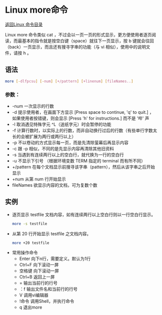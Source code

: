 # Linux more命令
[返回Linux 命令目录](11.Linux命令大全.md)

Linux more 命令类似 cat ，不过会以一页一页的形式显示，更方便使用者逐页阅读，而最基本的指令就是按空白键（space）就往下一页显示，按 b 键就会往回（back）一页显示，而且还有搜寻字串的功能（与 vi 相似），使用中的说明文件，请按 h 。

## 语法
```bash
more [-dlfpcsu] [-num] [+/pattern] [+linenum] [fileNames..]
```

### 参数：

* -num 一次显示的行数
* -d 提示使用者，在画面下方显示 [Press space to continue, 'q' to quit.] ，如果使用者按错键，则会显示 [Press 'h' for instructions.] 而不是 '哔' 声
* -l 取消遇见特殊字元 ^L（送纸字元）时会暂停的功能
* -f 计算行数时，以实际上的行数，而非自动换行过后的行数（有些单行字数太长的会被扩展为两行或两行以上）
* -p 不以卷动的方式显示每一页，而是先清除萤幕后再显示内容
* -c 跟 -p 相似，不同的是先显示内容再清除其他旧资料
* -s 当遇到有连续两行以上的空白行，就代换为一行的空白行
* -u 不显示下引号 （根据环境变数 TERM 指定的 terminal 而有所不同）
* +/pattern 在每个文档显示前搜寻该字串（pattern），然后从该字串之后开始显示
* +num 从第 num 行开始显示
* fileNames 欲显示内容的文档，可为复数个数

## 实例
* 逐页显示 testfile 文档内容，如有连续两行以上空白行则以一行空白行显示。
    ```bash
    more -s testfile
    ```
* 从第 20 行开始显示 testfile 之文档内容。
    ```bash
    more +20 testfile
    ```
* 常用操作命令
    * Enter 向下n行，需要定义。默认为1行
    * Ctrl+F 向下滚动一屏
    * 空格键 向下滚动一屏
    * Ctrl+B 返回上一屏
    * = 输出当前行的行号
    * ：f 输出文件名和当前行的行号
    * V 调用vi编辑器
    * !命令 调用Shell，并执行命令
    * q 退出more